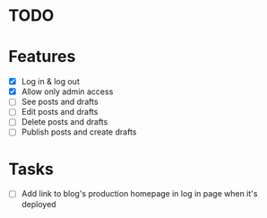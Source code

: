 # TODO

# Features

- [x] Log in & log out
- [x] Allow only admin access
- [ ] See posts and drafts
- [ ] Edit posts and drafts
- [ ] Delete posts and drafts
- [ ] Publish posts and create drafts

# Tasks

- [ ] Add link to blog's production homepage in log in page when it's deployed
